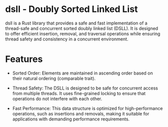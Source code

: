 # dsll - Doubly Sorted Linked List
dsll is a Rust library that provides a safe and fast implementation of a thread-safe and concurrent sorted doubly linked list (DSLL). It is designed to offer efficient insertion, removal, and traversal operations while ensuring thread safety and consistency in a concurrent environment.

# Features
- Sorted Order: Elements are maintained in ascending order based on their natural ordering (comparable trait).

- Thread Safety: The DSLL is designed to be safe for concurrent access from multiple threads. It uses fine-grained locking to ensure that operations do not interfere with each other.

- Fast Performance: This data structure is optimized for high-performance operations, such as insertions and removals, making it suitable for applications with demanding performance requirements.